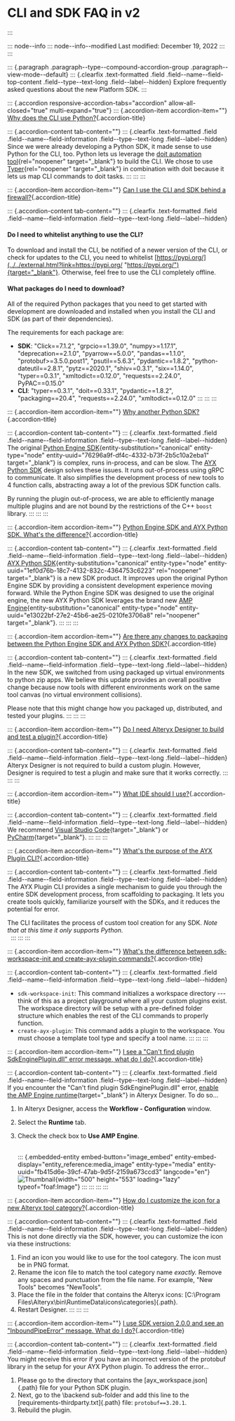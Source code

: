 # CLI and SDK FAQ in v2
:::

::: node--info
::: node--info--modified
Last modified: December 19, 2022
:::
:::

::: {.paragraph .paragraph--type--compound-accordion-group .paragraph--view-mode--default}
::: {.clearfix .text-formatted .field .field--name--field-top-content .field--type--text-long .field--label--hidden}
Explore frequently asked questions about the new Platform SDK.
:::

::: {.accordion responsive-accordion-tabs="accordion" allow-all-closed="true" multi-expand="true"}
::: {.accordion-item accordion-item=""}
[Why does the CLI use Python?](#){.accordion-title}

::: {.accordion-content tab-content=""}
::: {.clearfix .text-formatted .field .field--name--field-information .field--type--text-long .field--label--hidden}
Since we were already developing a Python SDK, it made sense to use
Python for the CLI, too. Python lets us leverage the [doit automation
tool](../../external.html?link=https://pydoit.org/ "https://pydoit.org/"){rel="noopener"
target="_blank"} to build the CLI. We chose to use
[Typer](../../external.html?link=https://typer.tiangolo.com/ "Typer"){rel="noopener"
target="_blank"} in combination with doit because it lets us map CLI
commands to doit tasks.
:::
:::
:::

::: {.accordion-item accordion-item=""}
[Can I use the CLI and SDK behind a firewall?](#){.accordion-title}

::: {.accordion-content tab-content=""}
::: {.clearfix .text-formatted .field .field--name--field-information .field--type--text-long .field--label--hidden}
#### Do I need to whitelist anything to use the CLI?

To download and install the CLI, be notified of a newer version of the
CLI, or check for updates to the CLI, you need to whitelist
[https://pypi.org/](../../external.html?link=https://pypi.org/ "https://pypi.org/"){target="_blank"}.
Otherwise, feel free to use the CLI completely offline.

#### What packages do I need to download?

All of the required Python packages that you need to get started with
development are downloaded and installed when you install the CLI and
SDK (as part of their dependencies).

The requirements for each package are:

-   **SDK**: \"Click==7.1.2\", \"grpcio==1.39.0\", \"numpy\>=1.17.1\",
    \"deprecation==2.1.0\", \"pyarrow==5.0.0\", \"pandas==1.1.0\",
    \"protobuf\>=3.5.0.post1\", \"psutil==5.6.3\", \"pydantic==1.8.2\",
    \"python-dateutil==2.8.1\", \"pytz==2020.1\", \"shiv==0.3.1\",
    \"six==1.14.0\", \"typer==0.3.1\", \"xmltodict==0.12.0\",
    \"requests==2.24.0\", PyPAC==0.15.0\"
-   **CLI**: \"typer==0.3.1\", \"doit==0.33.1\", \"pydantic==1.8.2\",
    \"packaging==20.4\", \"requests==2.24.0\", \"xmltodict==0.12.0\"
:::
:::
:::

::: {.accordion-item accordion-item=""}
[Why another Python SDK?](#){.accordion-title}

::: {.accordion-content tab-content=""}
::: {.clearfix .text-formatted .field .field--name--field-information .field--type--text-long .field--label--hidden}
The original [Python Engine
SDK](python-engine-sdk.html "Python Engine SDK"){entity-substitution="canonical"
entity-type="node" entity-uuid="76296a9f-df4c-4332-b73f-2b5c10a2eba1"
target="_blank"} is complex, runs in-process, and can be slow. The [AYX
Python SDK](ayx-python-sdk.html) design solves these issues. It runs
out-of-process using gRPC to communicate. It also simplifies the
development process of new tools to 4 function calls, abstracting away a
lot of the previous SDK function calls.

By running the plugin out-of-process, we are able to efficiently manage
multiple plugins and are not bound by the restrictions of the C++
`boost` library.
:::
:::
:::

::: {.accordion-item accordion-item=""}
[Python Engine SDK and AYX Python SDK. What's the
difference?](#){.accordion-title}

::: {.accordion-content tab-content=""}
::: {.clearfix .text-formatted .field .field--name--field-information .field--type--text-long .field--label--hidden}
[AYX Python
SDK](ayx-python-sdk-v2.html "AYX Python SDK"){entity-substitution="canonical"
entity-type="node" entity-uuid="1ef0d76b-18c7-4132-832c-4364753c6223"
rel="noopener" target="_blank"} is a new SDK product. It improves upon
the original Python Engine SDK by providing a consistent development
experience moving forward. While the Python Engine SDK was designed to
use the original engine, the new AYX Python SDK leverages the brand new
[AMP
Engine](../20223/designer/alteryx-amp-engine.html "AMP Engine"){entity-substitution="canonical"
entity-type="node" entity-uuid="e13022bf-27e2-45b6-ae25-0210fe3706a8"
rel="noopener" target="_blank"}.
:::
:::
:::

::: {.accordion-item accordion-item=""}
[Are there any changes to packaging between the Python Engine SDK and
AYX Python SDK?](#){.accordion-title}

::: {.accordion-content tab-content=""}
::: {.clearfix .text-formatted .field .field--name--field-information .field--type--text-long .field--label--hidden}
In the new SDK, we switched from using packaged up virtual environments
to python zip apps. We believe this update provides an overall positive
change because now tools with different environments work on the same
tool canvas (no virtual environment collisions).

Please note that this might change how you packaged up, distributed, and
tested your plugins.
:::
:::
:::

::: {.accordion-item accordion-item=""}
[Do I need Alteryx Designer to build and test a
plugin?](#){.accordion-title}

::: {.accordion-content tab-content=""}
::: {.clearfix .text-formatted .field .field--name--field-information .field--type--text-long .field--label--hidden}
Alteryx Designer is not required to build a custom plugin. However,
Designer is required to test a plugin and make sure that it works
correctly.
:::
:::
:::

::: {.accordion-item accordion-item=""}
[What IDE should I use?](#){.accordion-title}

::: {.accordion-content tab-content=""}
::: {.clearfix .text-formatted .field .field--name--field-information .field--type--text-long .field--label--hidden}
We recommend [Visual Studio
Code](../../external.html?link=https://code.visualstudio.com/ "Visual Studio Code"){target="_blank"}
or
[PyCharm](../../external.html?link=https://www.jetbrains.com/pycharm/ "PyCharm"){target="_blank"}.
:::
:::
:::

::: {.accordion-item accordion-item=""}
[What's the purpose of the AYX Plugin CLI?](#){.accordion-title}

::: {.accordion-content tab-content=""}
::: {.clearfix .text-formatted .field .field--name--field-information .field--type--text-long .field--label--hidden}
The AYX Plugin CLI provides a single mechanism to guide you through the
entire SDK development process, from scaffolding to packaging. It lets
you create tools quickly, familiarize yourself with the SDKs, and it
reduces the potential for error.

The CLI facilitates the process of custom tool creation for any SDK.
*Note that at this time it only supports Python.*\
 
:::
:::
:::

::: {.accordion-item accordion-item=""}
[What's the difference between sdk-workspace-init and create-ayx-plugin
commands?](#){.accordion-title}

::: {.accordion-content tab-content=""}
::: {.clearfix .text-formatted .field .field--name--field-information .field--type--text-long .field--label--hidden}
-   `sdk-workspace-init`: This command initializes a workspace directory
    --- think of this as a project playground where all your custom
    plugins exist. The workspace directory will be setup with a
    pre-defined folder structure which enables the rest of the CLI
    commands to properly function.
-   `create-ayx-plugin`: This command adds a plugin to the workspace.
    You must choose a template tool type and specify a tool name.
:::
:::
:::

::: {.accordion-item accordion-item=""}
[I see a \"Can\'t find plugin SdkEnginePlugin.dll\" error message, what
do I do?](#){.accordion-title}

::: {.accordion-content tab-content=""}
::: {.clearfix .text-formatted .field .field--name--field-information .field--type--text-long .field--label--hidden}
If you encounter the \"Can't find plugin SdkEnginePlugin.dll\" error,
[enable the AMP Engine
runtime](../20223/designer/alteryx-amp-engine.html#how-to-switch-on-amp "enable the AMP engine runtime"){target="_blank"}
in Alteryx Designer. To do so\...

1.  In Alteryx Designer, access the **Workflow - Configuration** window.
2.  Select the **Runtime** tab.
3.  Check the check box to **Use AMP Engine**.\
     

    ::: {.embedded-entity embed-button="image_embed" entity-embed-display="entity_reference:media_image" entity-type="media" entity-uuid="fb415d6e-39cf-47ab-9d5f-2159a673ccd3" langcode="en"}
    ![Thumbnail](../sites/default/files/image/2021-03/enable-amp-engine.png "Enable AMP Engine"){width="500"
    height="553" loading="lazy" typeof="foaf:Image"}
    :::
:::
:::
:::

::: {.accordion-item accordion-item=""}
[How do I customize the icon for a new Alteryx tool
category?](#){.accordion-title}

::: {.accordion-content tab-content=""}
::: {.clearfix .text-formatted .field .field--name--field-information .field--type--text-long .field--label--hidden}
This is not done directly via the SDK, however, you can customize the
icon via these instructions:

1.  Find an icon you would like to use for the tool category. The icon
    must be in PNG format.
2.  Rename the icon file to match the tool category name
    *exactly.* Remove any spaces and punctuation from the file name. For
    example, \"New Tools\" becomes \"NewTools\".
3.  Place the file in the folder that contains the Alteryx icons:
    [C:\\Program
    Files\\Alteryx\\bin\\RuntimeData\\icons\\categories]{.path}.
4.  Restart Designer.
:::
:::
:::

::: {.accordion-item accordion-item=""}
[I use SDK version 2.0.0 and see an \"InboundPipeError\" message. What
do I do?](#){.accordion-title}

::: {.accordion-content tab-content=""}
::: {.clearfix .text-formatted .field .field--name--field-information .field--type--text-long .field--label--hidden}
You might receive this error if you have an incorrect version of the
protobuf library in the setup for your AYX Python plugin. To address the
error\...

1.  Please go to the directory that contains the
    [ayx_workspace.json]{.path} file for your Python SDK plugin.
2.  Next, go to the \\backend sub-folder and add this line to the
    [requirements-thirdparty.txt]{.path} file: `protobuf==3.20.1`.
3.  Rebuild the plugin.